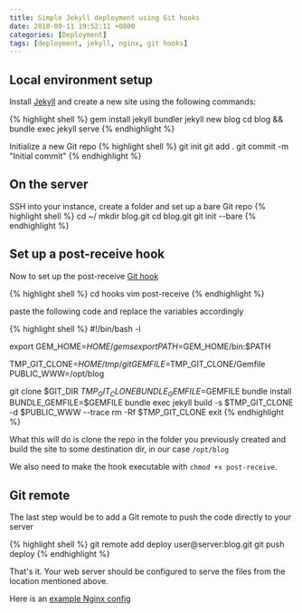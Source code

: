```yaml
---
title: Simple Jekyll deployment using Git hooks
date: 2018-09-11 19:52:11 +0800
categories: [Deployment]
tags: [deployment, jekyll, nginx, git hooks]
---
```


## Local environment setup

Install [Jekyll](https://jekyllrb.com) and create a new site using the following commands:

{% highlight shell %}
gem install jekyll bundler
jekyll new blog
cd blog && bundle exec jekyll serve
{% endhighlight %}

Initialize a new Git repo
{% highlight shell %}
git init
git add .
git commit -m "Initial commit"
{% endhighlight %}

## On the server
SSH into your instance, create a folder and set up a bare Git repo
{% highlight shell %}
cd ~/
mkdir blog.git
cd blog.git
git init --bare
{% endhighlight %}

## Set up a post-receive hook

Now to set up the post-receive [Git hook](https://git-scm.com/book/en/v2/Customizing-Git-Git-Hooks)

{% highlight shell %}
cd hooks
vim post-receive
{% endhighlight %}

paste the following code and replace the variables accordingly

{% highlight shell %}
#!/bin/bash -l

export GEM_HOME=$HOME/gems
export PATH=$GEM_HOME/bin:$PATH

TMP_GIT_CLONE=$HOME/tmp/git
GEMFILE=$TMP_GIT_CLONE/Gemfile
PUBLIC_WWW=/opt/blog

git clone $GIT_DIR $TMP_GIT_CLONE
BUNDLE_GEMFILE=$GEMFILE bundle install
BUNDLE_GEMFILE=$GEMFILE bundle exec jekyll build -s $TMP_GIT_CLONE -d $PUBLIC_WWW --trace
rm -Rf $TMP_GIT_CLONE
exit
{% endhighlight %}

What this will do is clone the repo in the folder you previously created and build the site to some destination dir, in our case `/opt/blog`

We also need to make the hook executable with `chmod +x post-receive`.

## Git remote

The last step would be to add a Git remote to push the code directly to your server

{% highlight shell %}
git remote add deploy user@server:blog.git
git push deploy
{% endhighlight %}

That's it. Your web server should be configured to serve the files from the location mentioned above.

Here is an [example Nginx config](/posts/nginx-config-for-jekyll/)
